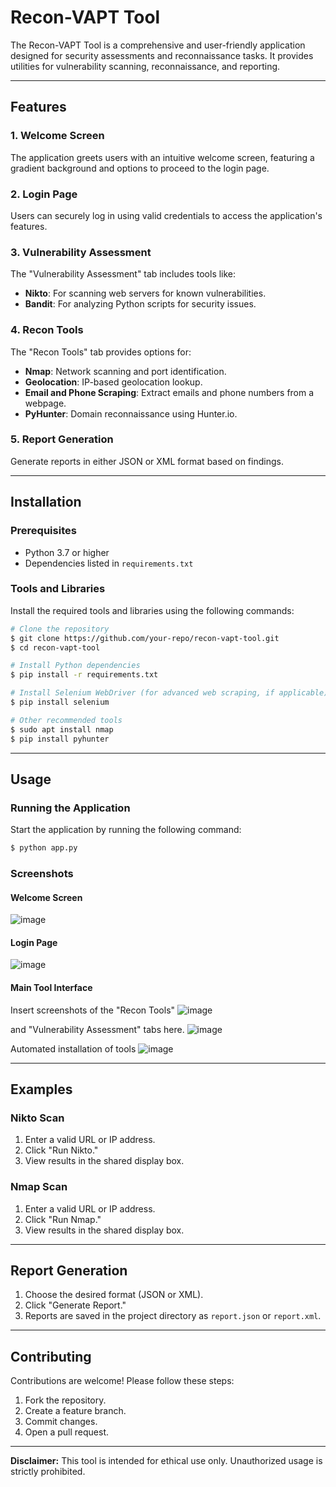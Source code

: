# Recon-VAPT Tool

The Recon-VAPT Tool is a comprehensive and user-friendly application designed for security assessments and reconnaissance tasks. It provides utilities for vulnerability scanning, reconnaissance, and reporting.

---

## Features

### 1. Welcome Screen

The application greets users with an intuitive welcome screen, featuring a gradient background and options to proceed to the login page.

### 2. Login Page

Users can securely log in using valid credentials to access the application's features.

### 3. Vulnerability Assessment

The "Vulnerability Assessment" tab includes tools like:

- **Nikto**: For scanning web servers for known vulnerabilities.
- **Bandit**: For analyzing Python scripts for security issues.

### 4. Recon Tools

The "Recon Tools" tab provides options for:

- **Nmap**: Network scanning and port identification.
- **Geolocation**: IP-based geolocation lookup.
- **Email and Phone Scraping**: Extract emails and phone numbers from a webpage.
- **PyHunter**: Domain reconnaissance using Hunter.io.

### 5. Report Generation

Generate reports in either JSON or XML format based on findings.

---

## Installation

### Prerequisites

- Python 3.7 or higher
- Dependencies listed in `requirements.txt`

### Tools and Libraries

Install the required tools and libraries using the following commands:

```bash
# Clone the repository
$ git clone https://github.com/your-repo/recon-vapt-tool.git
$ cd recon-vapt-tool

# Install Python dependencies
$ pip install -r requirements.txt

# Install Selenium WebDriver (for advanced web scraping, if applicable)
$ pip install selenium

# Other recommended tools
$ sudo apt install nmap
$ pip install pyhunter
```

---

## Usage

### Running the Application

Start the application by running the following command:

```bash
$ python app.py
```

### Screenshots

#### Welcome Screen

![image](https://github.com/user-attachments/assets/3bd39854-17af-4a60-b0d3-fdde9f1f7755)

#### Login Page

![image](https://github.com/user-attachments/assets/5175bdd1-d314-48e0-9c65-17bd52ceca71)

#### Main Tool Interface

Insert screenshots of the "Recon Tools" 
![image](https://github.com/user-attachments/assets/938393ea-ef37-4387-8cfd-c54c1e6f0af5)

and "Vulnerability Assessment" tabs here.
![image](https://github.com/user-attachments/assets/afdfb418-deb8-4519-822e-14bff9c26cb6)

Automated installation of tools
![image](https://github.com/user-attachments/assets/de28f6a2-b10f-4a2c-803c-666ecfad06cb)



---

## Examples

### Nikto Scan

1. Enter a valid URL or IP address.
2. Click "Run Nikto."
3. View results in the shared display box.

### Nmap Scan

1. Enter a valid URL or IP address.
2. Click "Run Nmap."
3. View results in the shared display box.

---

## Report Generation

1. Choose the desired format (JSON or XML).
2. Click "Generate Report."
3. Reports are saved in the project directory as `report.json` or `report.xml`.

---

## Contributing

Contributions are welcome! Please follow these steps:

1. Fork the repository.
2. Create a feature branch.
3. Commit changes.
4. Open a pull request.

---

**Disclaimer:** This tool is intended for ethical use only. Unauthorized usage is strictly prohibited.

